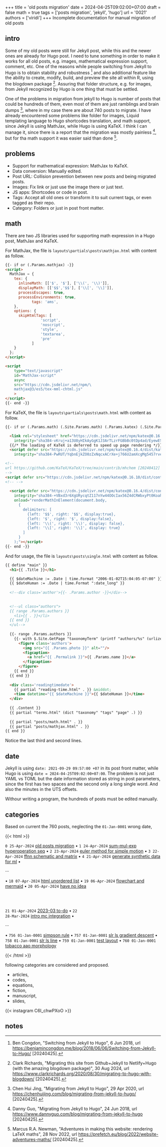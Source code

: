 +++
title = 'old posts migration'
date = 2024-04-25T09:02:00+07:00
draft = false
math = true
tags = ['posts migration', 'jekyll', 'hugo']
url = '0021'
authors = ['viridi']
+++
Incomplete documentation for manual migration of old posts <!--more-->


## intro
Some of my old posts were still for Jekyll post, while this and the newer ones are already for Hugo post. I need to tune something in order to make it works for all old posts, e.g. images, mathematical expression support, comment, etc. One of the reasons while people switching from Jekyll to Hugo is to obtain stability and robustness [^congdon_2018] and also additional feature like the ability to create, modify, build, and preview the site all within R, using the blogdown package [^richards_2020]. Assuring that folder structure, e.g. for images, from Jekyll recognized by Hugo is one thing that must be settled.

One of the problems in migration from jekyll to Hugo is number of posts that could be hundreds of them, even most of them are just ramblings and brain dumps [^jing_2020], where in my case there are about 740 posts to migrate. I have already encountered some problems like folder for images, Liquid templating language to Hugo shortcodes translation, and math support, since Jekyll is using MathJax, while Hugo is using KaTeX. I think I can manage it, since there is a report that the migration was mostly painless [^guo_2018], but for tha math support it was easier said than done [^newman_2022].


## problems
+ Support for mathematical expression: MathJax to KaTeX.
+ Data conversion: Manually edited.
+ Post URL: Collision prevention between new posts and being migrated posts.
+ Images: Fix link or just use the image there or just text.
+ JS apps: Shortcodes or code in post.
+ Tags: Accept all old ones or transform it to suit current tags, or even tagged as their repo.
+ Category: Folders or just in post front matter.

## math
There are two JS libraries used for supporting math expression in a Hugo post, MathJax and KaTeX.

For MathJax, the file is `layouts\partials\posts\mathjax.html` with content as follow.

```html
{{- if or (.Params.mathjax) -}}
<script>
  MathJax = {
    tex: {
      inlineMath: [['$', '$'], ['\\(', '\\)']],
      displayMath: [['$$','$$'], ['\\[', '\\]']],
      processEscapes: true,
      processEnvironments: true,
			tags: 'ams',
    },
    options: {
      skipHtmlTags: [
				'script',
				'noscript',
				'style',
				'textarea',
				'pre'
			]
    }
  };
</script>

<script
	type="text/javascript"
	id="MathJax-script"
	async 
	src="https://cdn.jsdelivr.net/npm/\
	mathjax@3/es5/tex-mml-chtml.js"
	>
</script>
{{- end -}}
```

For KaTeX, the file is `layouts\partials\posts\math.html` with content as follow.

```html
{{- if or (.Params.math) (.Site.Params.math) (.Params.katex) (.Site.Params.katex) -}}

  <link rel="stylesheet" href="https://cdn.jsdelivr.net/npm/katex@0.16.4/dist/katex.min.css"
    integrity="sha384-vKruj+a13U8yHIkAyGgK1J3ArTLzrFGBbBc0tDp4ad/EyewESeXE/Iv67Aj8gKZ0" crossorigin="anonymous">
  {{/* The loading of KaTeX is deferred to speed up page rendering */}}
  <script defer src="https://cdn.jsdelivr.net/npm/katex@0.16.4/dist/katex.min.js"
    integrity="sha384-PwRUT/YqbnEjkZO0zZxNqcxACrXe+j766U2amXcgMg5457rve2Y7I6ZJSm2A0mS4" crossorigin="anonymous"></script>

<!--
url https://github.com/KaTeX/KaTeX/tree/main/contrib/mhchem [20240412]
-->
<script defer src="https://cdn.jsdelivr.net/npm/katex@0.16.10/dist/contrib/mhchem.min.js" integrity="sha384-ifpG+NlgMq0kvOSGqGQxW1mJKpjjMDmZdpKGq3tbvD3WPhyshCEEYClriK/wRVU0"  crossorigin="anonymous"></script>
<!-- -->    
    
  <script defer src="https://cdn.jsdelivr.net/npm/katex@0.16.4/dist/contrib/auto-render.min.js"
    integrity="sha384-+VBxd3r6XgURycqtZ117nYw44OOcIax56Z4dCRWbxyPt0Koah1uHoK0o4+/RRE05" crossorigin="anonymous"
    onload="renderMathInElement(document.body,
      {
        delimiters: [
          {left: '$$', right: '$$', display:true},
          {left: '$', right: '$', display:false},
          {left: '\\(', right: '\\)', display: false},
          {left: '\\[', right: '\\]', display: true}
        ]
      }
    );"></script>
{{- end -}}
```

And for usage, the file is `layouts\posts\single.html` with content as follow.
```html
{{ define "main" }}
  <h1>{{ .Title }}</h1>

  {{ $dateMachine := .Date | time.Format "2006-01-02T15:04:05-07:00" }}
  {{ $dateHuman := .Date | time.Format ":date_long" }}
  
  <!--div class='author'>{{- .Params.author -}}</div-->
  
  
  <!--ul class="authors">
  {{ range .Params.authors }}
    <li>{{ . }}</li>
  {{ end }}
  </ul-->
  
  {{- range .Params.authors }}
    {{- with $.Site.GetPage "taxonomyTerm" (printf "authors/%s" (urlize .)) }}
      <figure class='authors'>
        <img src="{{ .Params.photo }}" alt=""/>
        <figcaption>
          <a href="{{ .Permalink }}">{{ .Params.name }}</a>
        </figcaption>
      </figure>
    {{ end }}
  {{ end }}
  
  <div class='readingtimedate'>
    {{ partial "reading-time.html" . }} &middot;
    <time datetime="{{ $dateMachine }}">{{ $dateHuman }}</time>
  </div>
  
  {{ .Content }}
  {{ partial "terms.html" (dict "taxonomy" "tags" "page" .) }}
  
  {{ partial "posts/math.html" . }}
  {{ partial "posts/mathjax.html" . }}
{{ end }}
```

Notice the last third and second lines.


## date
Jekyll is using `date: 2021-09-29 09:57:00 +07` in its post front matter, while Hugo is using `date = 2024-04-25T09:02:00+07:00`. The problem is not just YAML vs TOML but the date information stored as string in post parameters, since the first has two spaces and the second only a long single word. And also the minutes in the UTS offsets.

Withour writing a program, the hundreds of posts must be edited manually.


## categories
Based on current the 760 posts, neglecting the `01-Jan-0001` wrong date,

{{< html >}}
<div>
  <code>0 25-Apr-2024</code>
  <a href="/to/0021/">old posts migration</a>
  &bull;
  <code>1 24-Apr-2024</code>
  <a href="/to/0020/">sum-mul-exp hyperoperation seq</a>
  &bull;
  <code>2 23-Apr-2024</code>
  <a href="/to/0019/">euler method for simple motion</a>
  &bull;
  <code>3 22-Apr-2024</code>
  <a href="/to/0018/">ffnn schematic and matrix</a>
  &bull;
  <code>4 21-Apr-2024</code>
  <a href="/to/0017/">generate synthetic data for ml</a>
  &bull;

  &middot;&middot;&middot;

  &bull;
  <code>18 07-Apr-2024</code>
  <a href="/to/0003/">html unordered list</a>
  &bull;
  <code>19 06-Apr-2024</code>
  <a href="/to/0002/">flowchart and mermaid</a>
  &bull;
  <code>20 05-Apr-2024</code>
  <a href="/to/0001/">have no idea</a>

  <br><br>

  <code>21 01-Apr-2024</code>
  <a href="/to/posts/o/pl3201/2023-03-to-do/">2023-03 to-do</a>
  &bull;
  <code>22 28-Mar-2024</code>
  <a href="/to/posts/o/fi4002/intro-mc-integration/">intro mc integration</a>
  &bull;

  &middot;&middot;&middot;

  &bull;
  <code>756 01-Jan-0001</code>
  <a href="/to/posts/bug/0/30/2022-02-26-simpson-rule/">simpson rule</a>
  &bull;
  <code>757 01-Jan-0001</code>
  <a href="/to/posts/bug/0/21/2021-04-20-slr-ls-gradient-descent/">slr ls gradient descent</a>
  &bull;
  <code>758 01-Jan-0001</code>
  <a href="/to/posts/bug/0/21/2021-12-03-slr-ls-line/">slr ls line</a>
  &bull;
  <code>759 01-Jan-0001</code>
  <a href="/to/posts/bug/0/00/2021-11-17-test-layout/">test layout</a>
  &bull;
  <code>760 01-Jan-0001</code>
  <a href="/to/posts/bug/1/20/2022-01-04-tobacco-aao-morphology/">tobacco aao morphology</a>
</div> 
{{< /html >}}

following categories are considered and proposed.

+ articles,
+ codes,
+ equations,
+ fiction,
+ manuscript,
+ slides,


{{< instagram C6I_chwPXoO >}}


## notes
[^congdon_2018]: Ben Congdon, "Switching from Jekyll to Hugo", 6 Jun 2018, url https://benjamincongdon.me/blog/2018/06/06/Switching-from-Jekyll-to-Hugo/ [20240425].
[^guo_2018]: Danny Guo, "Migrating from Jekyll to Hugo", 24 Jun 2018, url https://www.dannyguo.com/blog/migrating-from-jekyll-to-hugo [20240425].
[^jing_2020]: Chen Hui Jing, "Migrating from Jekyll to Hugo", 29 Apr 2020, url https://chenhuijing.com/blog/migrating-from-jekyll-to-hugo/ [20240425].
[^newman_2022]: Marcus R.A. Newman, "Adventures in making this website:
rendering LaTeX maths", 28 Nov 2022, url https://prefetch.eu/blog/2022/website-adventures-maths/ [20240425].
[^richards_2020]: Clark Richards, "Migrating this site from Github+Jekyll to Netlify+Hugo (with the amazing blogdown package)", 30 Aug 2024, url https://www.clarkrichards.org/2020/08/30/migrating-to-hugo-with-blogdown/ [20240425].
[^wang_2024]:  XiaoFeng Wang, "Migrate from Jekyll to Hugo", Luddy School, Indiana University Bloomington, 10 Mar 2014, url https://homes.luddy.indiana.edu/xw7/post/migrate-from-jekyll/ [20240425].
